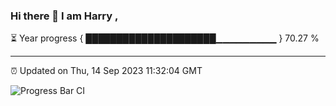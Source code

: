 ### Hi there 👋 I am Harry , 

⏳ Year progress { █████████████████████▁▁▁▁▁▁▁▁▁ } 70.27 %

---

⏰ Updated on Thu, 14 Sep 2023 11:32:04 GMT

![Progress Bar CI](https://github.com/duykhang68/duykhang68/workflows/Progress%20Bar%20CI/badge.svg)
